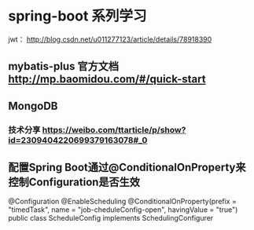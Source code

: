 # spring-boot 系列学习 
jwt： http://blog.csdn.net/u011277123/article/details/78918390

## mybatis-plus  官方文档 http://mp.baomidou.com/#/quick-start

## MongoDB  
### 技术分享 https://weibo.com/ttarticle/p/show?id=2309404220699379163078#_0

## 配置Spring Boot通过@ConditionalOnProperty来控制Configuration是否生效

@Configuration
@EnableScheduling
@ConditionalOnProperty(prefix = "timedTask", name = "job-cheduleConfig-open", havingValue = "true")
public class ScheduleConfig  implements SchedulingConfigurer